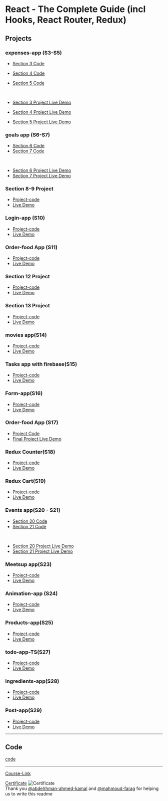 # React - The Complete Guide (incl Hooks, React Router, Redux)

## Projects

### expenses-app (S3-S5)

- [Section 3 Code](./Projects/Expenses-app/S03-project)
- [Section 4 Code](./Projects/Expenses-app/S04-project/)
- [Section 5 Code](./Projects/Expenses-app/S05-project/)

  <br/>

- [Section 3 Project Live Demo](https://expenses-app-section-3.vercel.app/)
- [Section 4 Project Live Demo](https://expenses-app-section-4.vercel.app/)
- [Section 5 Project Live Demo](https://expenses-app-section-5.vercel.app/)

### goals app (S6-S7)

- [Section 6 Code](./Projects/goals-app/S06-project/)
- [Section 7 Code](./Projects/goals-app/S07-project/)

<br/>

- [Section 6 Project Live Demo](https://s06-project.vercel.app/)
- [Section 7 Project Live Demo](https://s07-project.vercel.app/)

### Section 8-9 Project

- [Project-code](./Projects/section-8-9-project)
- [Live Demo](https://section-8-9-project.vercel.app/)

### Login-app (S10)

- [Project-code](./Projects/Login-app-s10/)
- [Live Demo](https://login-app-s10.vercel.app/)

### Order-food App (S11)

- [Project-code](./Projects/order-food-app/S11-project/)
- [Live Demo](https://s11-project.vercel.app/)

### Section 12 Project

- [Project-code](./Projects/S12-project)
- [Live Demo](https://s12-project.vercel.app/)

### Section 13 Project

- [Project-code](./Projects/S13-project)
- [Live Demo](https://s13-project-gamma.vercel.app/)

### movies app(S14)

- [Project-code](./Projects/movies-app)
- [Live Demo](https://movies-app-one-alpha.vercel.app/)

### Tasks app with firebase(S15)

- [Project-code](./Projects/task-app-firbase/)
- [Live Demo](https://task-app-firbase.vercel.app/)

### Form-app(S16)

- [Project-code](./Projects/form-app)
- [Live Demo](https://form-app-sooty.vercel.app/)

### Order-food App (S17)

- [Project Code](./Projects/order-food-app/S17-project/)
- [Final Project Live Demo](https://s17-project.vercel.app/)

### Redux Counter(S18)

- [Project-code](./Projects/redux-counter)
- [Live Demo](https://redux-counter-rouge-theta.vercel.app/)

### Redux Cart(S19)

- [Project-code](./Projects/redux-cart)
- [Live Demo](https://redux-cart-orpin.vercel.app/)

### Events app(S20 - S21)

- [Section 20 Code](./Projects/events-app/S20-project/)
- [Section 21 Code](./Projects/events-app/S21-project/)

<br/>

- [Section 20 Project Live Demo]()
- [Section 21 Project Live Demo]()

### Meetsup app(S23)

- [Project-code](./Projects/meetsup-app)
- [Live Demo](https://meetsup-app-red.vercel.app/)

### Animation-app (S24)

- [Project-code](./Projects/animation-app)
- [Live Demo](https://animation-app-tawny.vercel.app/)

### Products-app(S25)

- [Project-code](./Projects/Products-app)
- [Live Demo](https://products-app-pi.vercel.app/)

### todo-app-TS(S27)

- [Project-code](./Projects/todo-app-TS)
- [Live Demo](https://todo-app-ts-eight.vercel.app/)

### ingredients-app(S28)

- [Project-code](./Projects/ingredients-app/)
- [Live Demo](https://ingredients-app-azure.vercel.app/)

### Post-app(S29)

- [Project-code](./Projects/Section-29/)
- [Live Demo]()

---

## Code

[code](Code)

---

[Course-Link](https://www.udemy.com/course/react-the-complete-guide-incl-redux/)<br>

[Certificate](https://www.udemy.com/certificate/UC-d2260bc6-ccde-4fe8-8e0c-a054741199e9/)
![Certificate](https://udemy-certificate.s3.amazonaws.com/image/UC-d2260bc6-ccde-4fe8-8e0c-a054741199e9.jpg?v=1682411224000)
<br>
Thank you [@abdelrhman-ahmed-kamal](https://github.com/Abdelrhman-ahmed-kamal) and [@mahmoud-farag](https://github.com/mahmoud-farag) for helping us to write this readme

